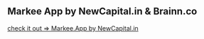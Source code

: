 ## Markee App by NewCapital.in & Brainn.co

[check it out  => Markee.App by NewCapital.in](https://marknewcapital.netlify.app)

